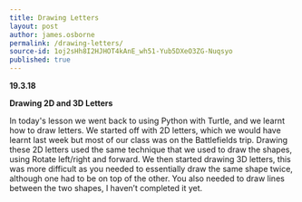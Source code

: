 ```yaml
---
title: Drawing Letters
layout: post
author: james.osborne
permalink: /drawing-letters/
source-id: 1oj2sHh8I2HJHOT4kAnE_wh51-Yub5DXeO3ZG-Nuqsyo
published: true
---
```

**19.3.18**

**Drawing 2D and 3D Letters**

In today's lesson we went back to using Python with Turtle, and we learnt how to draw letters. We started off with 2D letters, which we would have learnt last week but most of our class was on the Battlefields trip. Drawing these 2D letters used the same technique that we used to draw the shapes, using Rotate left/right and forward. We then started drawing 3D letters, this was more difficult as you needed to essentially draw the same shape twice, although one had to be on top of the other. You also needed to draw lines between the two shapes, I haven’t completed it yet.

